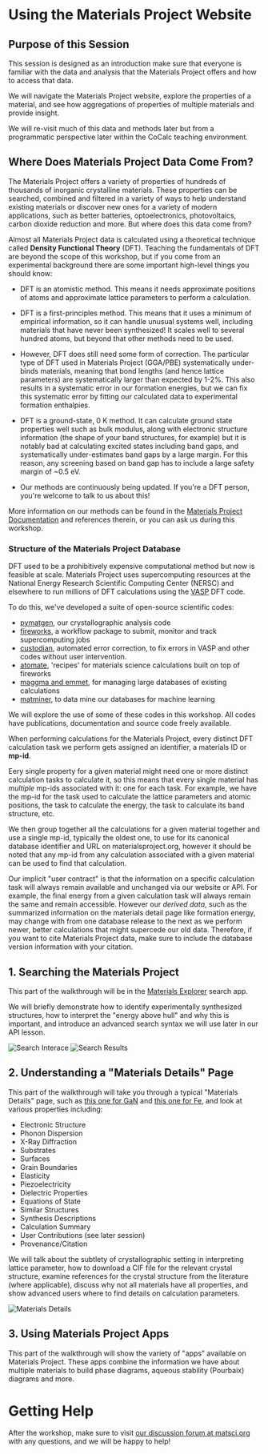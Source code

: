 # Using the Materials Project Website

## Purpose of this Session

This session is designed as an introduction make sure that everyone is familiar with the data and analysis that the Materials Project offers and how to access that data.

We will navigate the Materials Project website, explore the properties of a material, and see how aggregations of properties of multiple materials and provide insight.

We will re-visit much of this data and methods later but from a programmatic perspective later within the CoCalc teaching environment.

## Where Does Materials Project Data Come From?

The Materials Project offers a variety of properties of hundreds of thousands of inorganic crystalline materials. These properties can be searched, combined and filtered in a variety of ways to help understand existing materials or discover new ones for a variety of modern applications, such as better batteries, optoelectronics, photovoltaics, carbon dioxide reduction and more. But where does this data come from?

Almost all Materials Project data is calculated using a theoretical technique called **Density Functional Theory** (DFT). Teaching the fundamentals of DFT are beyond the scope of this workshop, but if you come from an experimental background there are some important high-level things you should know:

* DFT is an atomistic method. This means it needs approximate positions of atoms and approximate lattice parameters to perform a calculation.

* DFT is a first-principles method. This means that it uses a minimum of empirical information, so it can handle unusual systems well, including materials that have never been synthesized! It scales well to several hundred atoms, but beyond that other methods need to be used.

* However, DFT does still need some form of correction. The particular type of DFT used in Materials Project (GGA/PBE) systematically under-binds materials, meaning that bond lengths (and hence lattice parameters) are systematically larger than expected by 1-2%. This also results in a systematic error in our formation energies, but we can fix this systematic error by fitting our calculated data to experimental formation enthalpies.

* DFT is a ground-state, 0 K method. It can calculate ground state properties well such as bulk modulus, along with electronic structure information (the shape of your band structures, for example) but it is notably bad at calculating excited states including band gaps, and systematically under-estimates band gaps by a large margin. For this reason, any screening based on band gap has to include a large safety margin of ~0.5 eV.

* Our methods are continuously being updated. If you're a DFT person, you're welcome to talk to us about this!

More information on our methods can be found in the [Materials Project Documentation](https://docs.materialsproject.org) and references therein, or you can ask us during this workshop.

### Structure of the Materials Project Database

DFT used to be a prohibitively expensive computational method but now is feasible at scale. Materials Project uses supercomputing resources at the National Energy Research Scientific Computing Center (NERSC) and elsewhere to run millions of DFT calculations using the [VASP](https://vasp.at) DFT code.

To do this, we've developed a suite of open-source scientific codes:

* [pymatgen](https://pymatgen.org), our crystallographic analysis code
* [fireworks](https://materialsproject.github.io/fireworks/), a workflow package to submit, monitor and track supercomputing jobs
* [custodian](https://materialsproject.github.io/custodian/), automated error correction, to fix errors in VASP and other codes without user intervention.
* [atomate](https://atomate.org), 'recipes' for materials science calculations built on top of fireworks
* [maggma and emmet](https://materialsproject.github.io/maggma/), for managing large databases of existing calculations
* [matminer](https://hackingmaterials.lbl.gov/matminer/), to data mine our databases for machine learning

We will explore the use of some of these codes in this workshop. All codes have publications, documentation and source code freely available.

When performing calculations for the Materials Project, every distinct DFT calculation task we perform gets assigned an identifier, a materials ID or **mp-id**.

Eery single property for a given material might need one or more distinct calculation tasks to calculate it, so this means that every single material has *multiple* mp-ids associated with it: one for each task. For example, we have the mp-id for the task used to calculate the lattice parameters and atomic positions, the task to calculate the energy, the task to calculate its band structure, etc.

We then group together all the calculations for a given material together and use a single mp-id, typically the oldest one, to use for its canonical database identifier and URL on materialsproject.org, however it should be noted that any mp-id from any calculation associated with a given material can be used to find that calculation.

Our implicit "user contract" is that the information on a specific calculation task will always remain available and unchanged via our website or API. For example, the final energy from a given calculation task will always remain the same and remain accessible. However our *derived data*, such as the summarized information on the materials detail page like formation energy, may change with from one database release to the next as we perform newer, better calculations that might supercede our old data. Therefore, if you want to cite Materials Project data, make sure to include the database version information with your citation.  

## 1. Searching the Materials Project

This part of the walkthrough will be in the [Materials Explorer](https://materialsproject.org/#search/materials/) search app.

We will briefly demonstrate how to identify experimentally synthesized structures, how to interpret the "energy above hull" and why this is important, and introduce an advanced search syntax we will use later in our API lesson.

![Search Interace](workshop-search-interface.png)
![Search Results](workshop-search-results.png)

## 2. Understanding a "Materials Details" Page

This part of the walkthrough will take you through a typical "Materials Details" page, such as [this one for GaN](https://materialsproject.org/materials/mp-804/) and [this one for Fe](https://materialsproject.org/materials/mp-13/), and look at various properties including:

* Electronic Structure
* Phonon Dispersion
* X-Ray Diffraction
* Substrates
* Surfaces
* Grain Boundaries
* Elasticity
* Piezoelectricity
* Dielectric Properties
* Equations of State
* Similar Structures
* Synthesis Descriptions
* Calculation Summary
* User Contributions (see later session)
* Provenance/Citation

We will talk about the subtlety of crystallographic setting in interpreting lattice parameter, how to download a CIF file for the relevant crystal structure, examine references for the crystal structure from the literature (where applicable), discuss why not all materials have all properties, and show advanced users where to find details on calculation parameters.

![Materials Details](workshop-material-details.png)

## 3. Using Materials Project Apps

This part of the walkthrough will show the variety of "apps" available on Materials Project. These apps combine the information we have about multiple materials to build phase diagrams, aqueous stability (Pourbaix) diagrams and more.

# Getting Help

After the workshop, make sure to visit [our discussion forum at matsci.org](https://matsci.org/materials-project) with any questions, and we will be happy to help!
